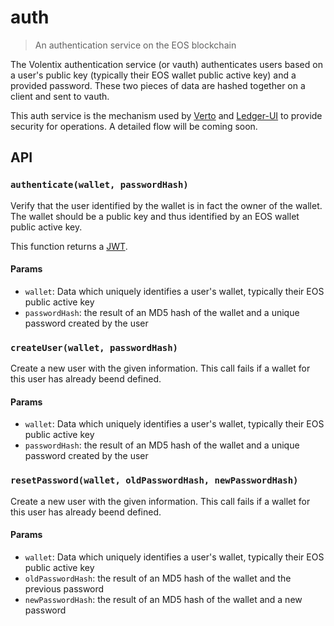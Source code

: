 # auth
> An authentication service on the EOS blockchain

The Volentix authentication service (or vauth) authenticates users based on a user's public
key (typically their EOS wallet public active key) and a provided password. These two pieces
of data are hashed together on a client and sent to vauth.

This auth service is the mechanism used by [Verto](https://github.io/Volentix/verto) and
[Ledger-UI](https://github.io/Volentix/ledger-ui) to provide security for operations. A detailed
flow will be coming soon.

## API

### `authenticate(wallet, passwordHash)`

Verify that the user identified by the wallet is in fact the owner of the wallet. The wallet
should be a public key and thus identified by an EOS wallet public active key.

This function returns a [JWT](https://jwt.io/).

#### Params

- `wallet`: Data which uniquely identifies a user's wallet, typically their EOS public active key
- `passwordHash`: the result of an MD5 hash of the wallet and a unique password created by the user

### `createUser(wallet, passwordHash)`

Create a new user with the given information. This call fails if a wallet for this user has already
beend defined.

#### Params

- `wallet`: Data which uniquely identifies a user's wallet, typically their EOS public active key
- `passwordHash`: the result of an MD5 hash of the wallet and a unique password created by the user

### `resetPassword(wallet, oldPasswordHash, newPasswordHash)`

Create a new user with the given information. This call fails if a wallet for this user has already
beend defined.

#### Params

- `wallet`: Data which uniquely identifies a user's wallet, typically their EOS public active key
- `oldPasswordHash`: the result of an MD5 hash of the wallet and the previous password
- `newPasswordHash`: the result of an MD5 hash of the wallet and a new password

